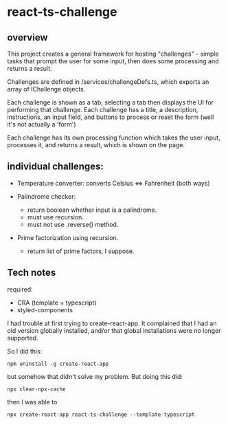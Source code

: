 # react-ts-challenge


## overview

This project creates a general framework for hosting "challenges" - simple tasks that prompt the user for some input, then does some processing and returns a result.

Challenges are defined in /services/challengeDefs.ts, which exports an array of IChallenge objects. 

Each challenge is shown as a tab; selecting a tab then displays the UI for performing that challenge.  Each challenge has a title, a description, instructions, an input field, and buttons to process or reset the form (well it's not actually a 'form')

Each challenge has its own processing function which takes the user input, processes it, and returns a result, which is shown on the page.


## individual challenges:

- Temperature converter: converts Celsius <=> Fahrenheit (both ways)

- Palindrome checker: 
    - return boolean whether input is a palindrome.
    - must use recursion.
    - must not use .reverse() method.

- Prime factorization using recursion.
    - return list of prime factors, I suppose.


## Tech notes

required:
- CRA (template = typescript)
- styled-components

I had trouble at first trying to create-react-app.  It complained that I had an old version globally installed, and/or that global installations were no longer supported.

So I did this:

`npm uninstall -g create-react-app`

but somehow that didn't solve my problem.  But doing this did:

`npx clear-npx-cache`

then I was able to

`npx create-react-app react-ts-challenge --template typescript`

